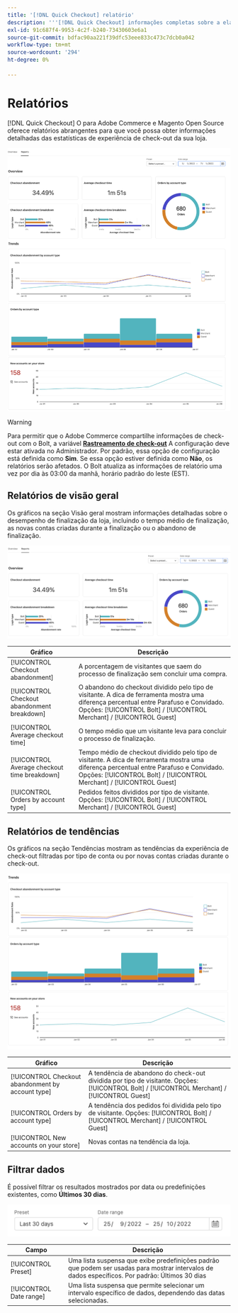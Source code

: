 ```yaml
---
title: '[!DNL Quick Checkout] relatório'
description: '''[!DNL Quick Checkout] informações completas sobre a elaboração de relatórios."'
exl-id: 91c687f4-9953-4c2f-b240-73430603e6a1
source-git-commit: bdfac90aa221f39dfc53eee833c473c7dcb0a042
workflow-type: tm+mt
source-wordcount: '294'
ht-degree: 0%

---
```


# Relatórios

[!DNL Quick Checkout] O para Adobe Commerce e Magento Open Source oferece relatórios abrangentes para que você possa obter informações detalhadas das estatísticas de experiência de check-out da sua loja.

![Exibição de relatórios](assets/reports-view-big-checkout.png)

>[!WARNING]
>
> Para permitir que o Adobe Commerce compartilhe informações de check-out com o Bolt, a variável [**Rastreamento de check-out**](../quick-checkout/settings-quick-checkout.md)  A configuração deve estar ativada no Administrador. Por padrão, essa opção de configuração está definida como **Sim**. Se essa opção estiver definida como **Não**, os relatórios serão afetados. O Bolt atualiza as informações de relatório uma vez por dia às 03:00 da manhã, horário padrão do leste (EST).

## Relatórios de visão geral

Os gráficos na seção Visão geral mostram informações detalhadas sobre o desempenho de finalização da loja, incluindo o tempo médio de finalização, as novas contas criadas durante a finalização ou o abandono de finalização.

![Visão geral dos relatórios](assets/overview-report-checkout.png)

| Gráfico | Descrição |
|---|---|
| [!UICONTROL Checkout abandonment] | A porcentagem de visitantes que saem do processo de finalização sem concluir uma compra. |
| [!UICONTROL Checkout abandonment breakdown] | O abandono do checkout dividido pelo tipo de visitante. A dica de ferramenta mostra uma diferença percentual entre Parafuso e Convidado. Opções: [!UICONTROL Bolt] / [!UICONTROL Merchant] / [!UICONTROL Guest] |
| [!UICONTROL Average checkout time] | O tempo médio que um visitante leva para concluir o processo de finalização. |
| [!UICONTROL Average checkout time breakdown] | Tempo médio de checkout dividido pelo tipo de visitante. A dica de ferramenta mostra uma diferença percentual entre Parafuso e Convidado. Opções: [!UICONTROL Bolt] / [!UICONTROL Merchant] / [!UICONTROL Guest] |
| [!UICONTROL Orders by account type] | Pedidos feitos divididos por tipo de visitante. Opções: [!UICONTROL Bolt] / [!UICONTROL Merchant] / [!UICONTROL Guest] |

## Relatórios de tendências

Os gráficos na seção Tendências mostram as tendências da experiência de check-out filtradas por tipo de conta ou por novas contas criadas durante o check-out.

![Relatórios de tendências](assets/trends-report-checkout.png)

| Gráfico | Descrição |
|---|---|
| [!UICONTROL Checkout abandonment by account type] | A tendência de abandono do check-out dividida por tipo de visitante. Opções: [!UICONTROL Bolt] / [!UICONTROL Merchant] / [!UICONTROL Guest] |
| [!UICONTROL Orders by account type] | A tendência dos pedidos foi dividida pelo tipo de visitante. Opções: [!UICONTROL Bolt] / [!UICONTROL Merchant] / [!UICONTROL Guest] |
| [!UICONTROL New accounts on your store] | Novas contas na tendência da loja. |

## Filtrar dados

É possível filtrar os resultados mostrados por data ou predefinições existentes, como **Últimos 30 dias**.

![Filtrar exibição](assets/filter-view.png)

| Campo | Descrição |
|---|---|
| [!UICONTROL Preset] | Uma lista suspensa que exibe predefinições padrão que podem ser usadas para mostrar intervalos de dados específicos. Por padrão: Últimos 30 dias |
| [!UICONTROL Date range] | Uma lista suspensa que permite selecionar um intervalo específico de dados, dependendo das datas selecionadas. |
